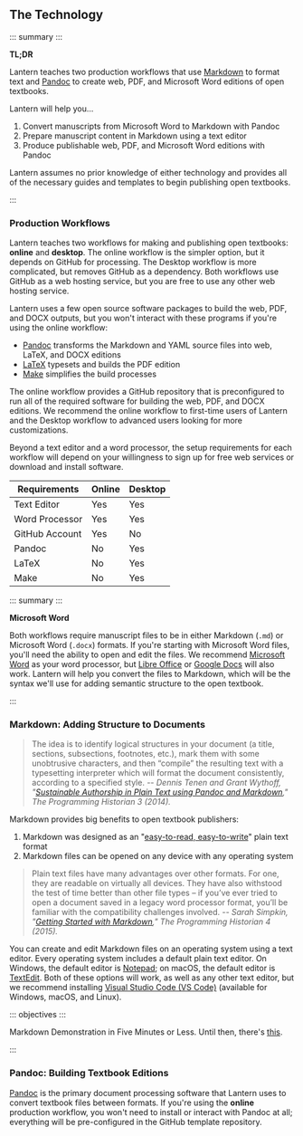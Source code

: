 ## The Technology

::: summary :::

**TL;DR**

Lantern teaches two production workflows that use [Markdown](https://en.wikipedia.org/wiki/Markdown) to format text and [Pandoc](https://pandoc.org/) to create web, PDF, and Microsoft Word editions of open textbooks. 

Lantern will help you...

1. Convert manuscripts from Microsoft Word to Markdown with Pandoc
2. Prepare manuscript content in Markdown using a text editor
3. Produce publishable web, PDF, and Microsoft Word editions with Pandoc

Lantern assumes no prior knowledge of either technology and provides all of the necessary guides and templates to begin publishing open textbooks.

:::

### Production Workflows

Lantern teaches two workflows for making and publishing open textbooks: **online** and **desktop**. The online workflow is the simpler option, but it depends on GitHub for processing. The Desktop workflow is more complicated, but removes GitHub as a dependency. Both workflows use GitHub as a web hosting service, but you are free to use any other web hosting service. 

Lantern uses a few open source software packages to build the web, PDF, and DOCX outputs, but you won't interact with these programs if you're using the online workflow:

- [Pandoc](https://pandoc.org/) transforms the Markdown and YAML source files into web, LaTeX, and DOCX editions
- [LaTeX](https://www.latex-project.org/) typesets and builds the PDF edition
- [Make](https://www.gnu.org/software/make/) simplifies the build processes

The online workflow provides a GitHub repository that is preconfigured to run all of the required software for building the web, PDF, and DOCX editions. We recommend the online workflow to first-time users of Lantern and the Desktop workflow to advanced users looking for more customizations.

Beyond a text editor and a word processor, the setup requirements for each workflow will depend on your willingness to sign up for free web services or download and install software. 

| Requirements   	| Online 	| Desktop 	|
|----------------	|--------	|---------	|
| Text Editor    	| Yes    	| Yes     	|
| Word Processor 	| Yes    	| Yes     	|
| GitHub Account 	| Yes    	| No      	|
| Pandoc         	| No     	| Yes     	|
| LaTeX          	| No     	| Yes     	|
| Make              | No        | Yes       |

::: summary :::

**Microsoft Word**

Both workflows require manuscript files to be in either Markdown (`.md`) or Microsoft Word (`.docx`) formats. If you're starting with Microsoft Word files, you'll need the ability to open and edit the files. We recommend [Microsoft Word](https://www.microsoft.com/en-us/microsoft-365/word?rtc=1) as your word processor, but [Libre Office](https://www.libreoffice.org/) or [Google Docs](https://www.google.com/docs/about/) will also work. Lantern will help you convert the files to Markdown, which will be the syntax we'll use for adding semantic structure to the open textbook.

:::

### Markdown: Adding Structure to Documents

> The idea is to identify logical structures in your document (a title, sections, subsections, footnotes, etc.), mark them with some unobtrusive characters, and then “compile” the resulting text with a typesetting interpreter which will format the document consistently, according to a specified style. _-- Dennis Tenen and Grant Wythoff, "[Sustainable Authorship in Plain Text using Pandoc and Markdown](https://doi.org/10.46430/phen0041)," The Programming Historian 3 (2014)._ 

Markdown provides big benefits to open textbook publishers:

1. Markdown was designed as an "[easy-to-read, easy-to-write](https://daringfireball.net/projects/markdown/)" plain text format
2. Markdown files can be opened on any device with any operating system

> Plain text files have many advantages over other formats. For one, they are readable on virtually all devices. They have also withstood the test of time better than other file types – if you’ve ever tried to open a document saved in a legacy word processor format, you’ll be familiar with the compatibility challenges involved. _-- Sarah Simpkin, "[Getting Started with Markdown](https://doi.org/10.46430/phen0046)," The Programming Historian 4 (2015)._

You can create and edit Markdown files on an operating system using a text editor. Every operating system includes a default plain text editor. On Windows, the default editor is [Notepad](https://www.microsoft.com/en-us/p/windows-notepad/9msmlrh6lzf3?activetab=pivot:overviewtab); on macOS, the default editor is [TextEdit](https://support.apple.com/guide/textedit/welcome/mac). Both of these options will work, as well as any other text editor, but we recommend installing [Visual Studio Code (VS Code)](https://code.visualstudio.com/) (available for Windows, macOS, and Linux).

::: objectives :::

Markdown Demonstration in Five Minutes or Less. Until then, there's [this](https://youtu.be/2JE66WFpaII).

:::

### Pandoc: Building Textbook Editions

[Pandoc](https://pandoc.org/) is the primary document processing software that Lantern uses to convert textbook files between formats. If you're using the **online** production workflow, you won't need to install or interact with Pandoc at all; everything will be pre-configured in the GitHub template repository. 